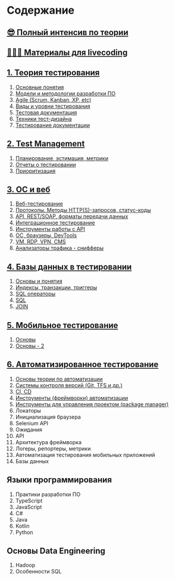 # Содержание

## [😎 Полный интенсив по теории](!Intensive/Readme.md)

## [👨🏻‍💻 Материалы для livecoding](!Coding/Readme.md)
 
## [1. Теория тестирования](001.%20Testing-Theory)
1. [Основные понятия](001.%20Testing-Theory/001.%20Basic-concepts-of-testing.md)
2. [Модели и методологии разработки ПО](001.%20Testing-Theory/002.%20Types-and-levels-of-testing.md)
3. [Agile (Scrum, Kanban, XP, etc)](001.%20Testing-Theory/003.%20Software-development-models-and-methodologies.md)
4. [Виды и уровни тестирования](001.%20Testing-Theory/004.%20Test-documentation.md)
5. [Тестовая документация](001.%20Testing-Theory/005.%20Agile-(Scrum,-Kanban,-XP,-etc.).md)
6. [Техники тест-дизайна](001.%20Testing-Theory/006.%20Test-design-techniques.md)
7. [Тестирование документации](001.%20Testing-Theory/007.%20Testing-documentation.md)

## [2. Test Management](002.%20Test-Management)
1. [Планирование, эстимация, метрики](002.%20Test-Management/001.%20Planning,-estimation,-metrics.md)
2. [Отчеты о тестировании](002.%20Test-Management/002.%20Test-reports.md)
3. [Приоритизация](002.%20Test-Management/003.%20Prioritization.md)

## [3. ОС и веб](003.%20OS-and-web)
1. [Веб-тестирование](003.%20OS-and-web/001.%20Web-testing.md)
2. [Протоколы. Методы HTTP(S)-запросов, статус-коды](003.%20OS-and-web/002.%20Protocols.-HTTP(S)-request-methods,-status-codes.md)
3. [API, REST/SOAP, форматы передачи данных](003.%20OS-and-web/003.%20API,-RESTSOAP,-data-transfer-formats.md)
4. [Интеграционное тестирование](003.%20OS-and-web/004.%20Integration-testing.md)
5. [Инструменты работы с API](003.%20OS-and-web/005.%20API-tools.md)
6. [ОС, браузеры, DevTools](003.%20OS-and-web/006.%20OS,-browsers,-DevTools.md)
7. [VM, RDP, VPN, CMS](003.%20OS-and-web/007.%20VM,-RDP,-VPN,-CMS.md)
8. [Анализаторы трафика - снифферы](003.%20OS-and-web/008.%20Traffic-analyzers---sniffers.md)

## [4. Базы данных в тестировании](004.%20Databases-in-testing)
1. [Основы и понятия](004.%20Databases-in-testing/001.%20Database%20Basics-and-Concepts.md)
2. [Индексы, транзакции, триггеры](004.%20Databases-in-testing/002.%20Indexes,-transactions,-triggers.md)
3. [SQL операторы](004.%20Databases-in-testing/003.%20SQL-operators-DML,-DDL,-DCL,-TCL.md)
4. [SQL](004.%20Databases-in-testing/004%20SQL.md)
5. [JOIN](004.%20Databases-in-testing/005.%20JOIN.md)

## [5. Мобильное тестирование](005.%20Mobile-testing)
1. [Основы](005.%20Mobile-testing/001.%20Basics.md)
2. [Основы - 2](005.%20Mobile-testing/001.%20Basic-2.md)

## [6. Автоматизированное тестирование](006.%20Basic-Theory-of-Test-Automation)
1. [Основы теории по автоматизации](006.%20Basic-Theory-of-Test-Automation/001.%20Fundamentals-of-automation-theory.md)
2. [Системы контроля версий (Git, TFS и др.)](006.%20Basic-Theory-of-Test-Automation/002.%20Version-control-systems-(Git,-TFS...).md)
3. [CI, CD](006.%20Basic-Theory-of-Test-Automation/003.%20CI,-CD.md)
4. [Инструменты (фреймворки) автоматизации](006.%20Basic-Theory-of-Test-Automation/004.%20Automation-tools-(frameworks).md)
5. [Инструменты для управления проектом (package manager)](006.%20Basic-Theory-of-Test-Automation/005.%20Project-management-tools-(package-manager).md)
6. Локаторы
7. Инициализация браузера
8. Selenium API
9. Ожидания
10. API
11. Архитектура фреймворка
12. Логеры, репортеры, метрики
13. Автоматизация тестирования мобильных приложений
14. Базы данных

## Языки программирования
1. Практики разработки ПО
2. TypeScript
3. JavaScript
4. C#
5. Java
6. Kotlin
7. Python

## Основы Data Engineering
1. Hadoop
2. Особенности SQL
